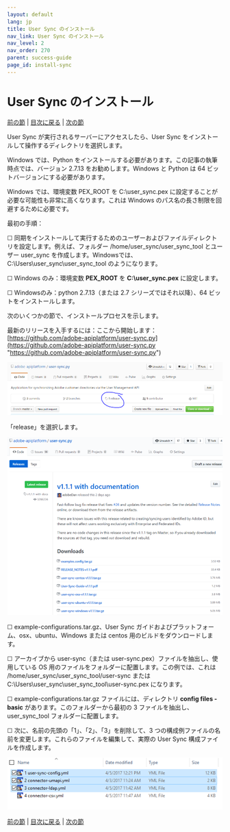 ```yaml
---
layout: default
lang: jp
title: User Sync のインストール
nav_link: User Sync のインストール
nav_level: 2
nav_order: 270
parent: success-guide
page_id: install-sync
---
```


# User Sync のインストール

[前の節](identify_server.md) \| [目次に戻る](index.md) \| [次の節](setup_config_files.md)

User Sync が実行されるサーバーにアクセスしたら、User Sync をインストールして操作するディレクトリを選択します。

Windows では、Python をインストールする必要があります。この記事の執筆時点では、バージョン 2.7.13 をお勧めします。Windows と Python は 64 ビットバージョンにする必要があります。

Windows では、環境変数 PEX_ROOT を C:\user_sync\.pex に設定することが必要な可能性も非常に高くなります。これは Windows のパス名の長さ制限を回避するために必要です。

最初の手順：

&#9744; 同期をインストールして実行するためのユーザーおよびファイルディレクトリを設定します。例えば、フォルダー /home/user_sync/user_sync_tool とユーザー user_sync を作成します。Windowsでは、C:\Users\user_sync\user_sync_tool のようになります。

&#9744; Windows のみ：環境変数 **PEX\_ROOT** を **C:\user_sync\.pex** に設定します。

&#9744; Windowsのみ：python 2.7.13（または 2.7 シリーズではそれ以降）、64 ビットをインストールします。

次のいくつかの節で、インストールプロセスを示します。

最新のリリースを入手するには：ここから開始します：
[https://github.com/adobe-apiplatform/user-sync.py](https://github.com/adobe-apiplatform/user-sync.py "https://github.com/adobe-apiplatform/user-sync.py")

![インストール](images/install_finding_releases.png)

「release」を選択します。


![インストール 2](images/install_release_screen.png)

&#9744; example-configurations.tar.gz、User Sync ガイドおよびプラットフォーム、osx、ubuntu、Windows または centos 用のビルドをダウンロードします。

&#9744; アーカイブから user-sync（または user-sync.pex）ファイルを抽出し、使用している OS 用のファイルをフォルダーに配置します。この例では、これは /home/user_sync/user_sync_tool/user-sync または C:\Users\user_sync\user_sync_tool\user-sync.pex になります。

&#9744; example-configurations.tar.gz ファイルには、ディレクトリ **config files - basic** があります。このフォルダーから最初の 3 ファイルを抽出し、user_sync_tool フォルダーに配置します。

&#9744; 次に、名前の先頭の「1」、「2」、「3」を削除して、3 つの構成例ファイルの名前を変更します。これらのファイルを編集して、実際の User Sync 構成ファイルを作成します。



![インストール 2](images/install_config_files.png)


[前の節](identify_server.md) \| [目次に戻る](index.md) \| [次の節](setup_config_files.md)
